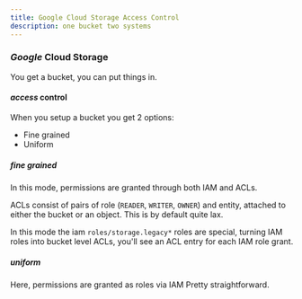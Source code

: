 ```yaml
---
title: Google Cloud Storage Access Control
description: one bucket two systems
---
```


### _Google_ Cloud Storage

You get a bucket, you can put things in.

#### _access_ control

When you setup a bucket you get 2 options:
- Fine grained
- Uniform

##### _fine_ grained

In this mode, permissions are granted through both IAM and ACLs.

ACLs consist of pairs of role (`READER`, `WRITER`, `OWNER`) and entity,
attached to either the bucket or an object.
This is by default quite lax.

In this mode the iam  `roles/storage.legacy*` roles are special,
turning IAM roles into bucket level ACLs,
you'll see an ACL entry for each IAM role grant.


##### _uniform_

Here, permissions are granted as roles via IAM
Pretty straightforward.
